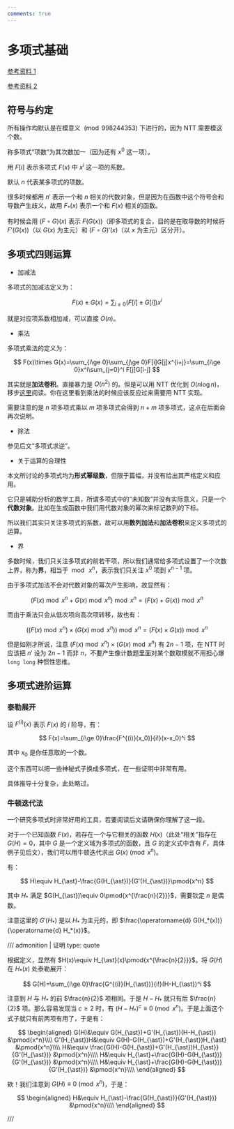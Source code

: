```yaml
---
comments: true
---
```


# 多项式基础

[参考资料 1](https://www.luogu.com/article/qdzrwqrd)

[参考资料 2](https://xxeray.gitlab.io/post/generating-function-lecture-notes)

## 符号与约定

所有操作均默认是在模意义 $\pmod{998244353}$ 下进行的，因为 NTT 需要模这个数。

称多项式“项数”为其次数加一（因为还有 $x^0$ 这一项）。

用 $F[i]$ 表示多项式 $F(x)$ 中 $x^i$ 这一项的系数。

默认 $n$ 代表某多项式的项数。

很多时候都用 $n'$ 表示一个和 $n$ 相关的代数对象，但是因为在函数中这个符号会和导数产生歧义，故用 $F_{\ast}(x)$ 表示一个和 $F(x)$ 相关的函数。

有时候会用 $(F\circ G)(x)$ 表示 $F(G(x))$（即多项式的复合，目的是在取导数的时候将 $F'(G(x))$（以 $G(x)$ 为主元）和 $(F\circ G)'(x)$（以 $x$ 为主元）区分开）。

## 多项式四则运算

- 加减法

多项式的加减法定义为：

$$
F(x)\pm G(x)=\sum_{i\ge 0}(F[i]\pm G[i])x^i
$$

就是对应项系数相加减，可以直接 $O(n)$。

- 乘法

多项式乘法的定义为：

$$
F(x)\times G(x)=\sum_{i\ge 0}\sum_{j\ge 0}F[i]G[j]x^{i+j}=\sum_{i\ge 0}x^i\sum_{j=0}^i F[j]G[i-j]
$$

其实就是**加法卷积**。直接暴力是 $O(n^2)$ 的。但是可以用 NTT 优化到 $O(n\log n)$，移步[这里](./FFT_NTT.md)阅读。你在这里看到乘法的时候应该反应过来需要用 NTT 实现。

需要注意的是 $n$ 项多项式乘以 $m$ 项多项式会得到 $n+m$ 项多项式，这点在后面会再次说明。

- 除法

参见后文“多项式求逆”。

- 关于运算的合理性

本文所讨论的多项式均为**形式幂级数**，但限于篇幅，并没有给出其严格定义和应用。

它只是辅助分析的数学工具，所谓多项式中的“未知数”并没有实际意义，只是一个**代数对象**。比如在生成函数中我们用代数对象的幂次来标记数列的下标。

所以我们其实只关注多项式的系数，故可以用**数列加法**和**加法卷积**来定义多项式的运算。

- 界

多数时候，我们只关注多项式的前若干项，所以我们通常给多项式设置了一个次数上界，称为**界**，相当于 $\bmod\; x^n$，表示我们只关注 $x^0$ 项到 $x^{n-1}$ 项。

由于多项式加法不会对代数对象的幂次产生影响，故显然有：

$$
(F(x)\bmod x^n+G(x)\bmod x^n)\bmod x^n=(F(x)+G(x))\bmod x^n
$$

而由于乘法只会从低次项向高次项转移，故也有：

$$
((F(x)\bmod x^n)\times (G(x)\bmod x^n))\bmod x^n=(F(x)\times G(x))\bmod x^n
$$

但是如刚才所说，注意 $(F(x)\bmod x^n)\times (G(x)\bmod x^n)$ 有 $2n-1$ 项，在 NTT 时应该把 $n'$ 设为 $2n-1$ 而非 $n$，不要产生像计数题里面对某个数取模就不用担心爆 `long long` 种惯性思维。

## 多项式进阶运算

### 泰勒展开

设 $F^{(i)}(x)$ 表示 $F(x)$ 的 $i$ 阶导，有：

$$
F(x)=\sum_{i\ge 0}\frac{F^{(i)}(x_0)}{i!}(x-x_0)^i
$$

其中 $x_0$ 是你任意取的一个数。

这个东西可以把一些神秘式子换成多项式，在一些证明中非常有用。

具体推导十分复杂，此处略过。

### 牛顿迭代法

一个研究多项式时非常好用的工具，若要阅读后文请确保你理解了这一段。

对于一个已知函数 $F(x)$，若存在一个与它相关的函数 $H(x)$（此处“相关”指存在 $G(H)=0$，其中 $G$ 是一个定义域为多项式的函数，且 $G$ 的定义式中含有 $F$，具体例子见后文），我们可以用牛顿迭代求出 $G(x)\pmod{x^n}$。

有：

$$
H\equiv H_{\ast}-\frac{G(H_{\ast})}{G'(H_{\ast})}\pmod{x^n}
$$

其中 $H_{\ast}$ 满足 $G(H_{\ast})\equiv 0\pmod{x^{\frac{n}{2}}}$，需要钦定 $n$ 是偶数。

注意这里的 $G'(H_{\ast})$ 是以 $H_{\ast}$ 为主元的，即 $\frac{\operatorname{d} G(H_*(x))}{\operatorname{d} H_*(x)}$。

/// admonition | 证明
    type: quote

根据定义，显然有 $H(x)\equiv H_{\ast}(x)\pmod{x^{\frac{n}{2}}}$。将 $G(H)$ 在 $H_{\ast}(x)$ 处泰勒展开：

$$
G(H)=\sum_{i\ge 0}\frac{G^{(i)}(H_{\ast})}{i!}(H-H_{\ast})^i
$$

注意到 $H$ 与 $H_{\ast}$ 的前 $\frac{n}{2}$ 项相同。于是 $H-H_{\ast}$ 就只有后 $\frac{n}{2}$ 项。那么容易发现当 $c\ge 2$ 时，有 $(H-H_{\ast})^c\equiv 0\pmod{x^n}$。于是上面这个式子就只有前两项有用了，于是有：

$$
\begin{aligned}
G(H)&\equiv G(H_{\ast})+G'(H_{\ast})(H-H_{\ast}) &\pmod{x^n}\\\\
G'(H_{\ast})H&\equiv G(H)-G(H_{\ast})+G'(H_{\ast})H_{\ast} &\pmod{x^n}\\\\
H&\equiv \frac{G(H)-G(H_{\ast})+G'(H_{\ast})H_{\ast}}{G'(H_{\ast})} &\pmod{x^n}\\\\
H&\equiv H_{\ast}+\frac{G(H)-G(H_{\ast})}{G'(H_{\ast})} &\pmod{x^n}\\\\
H&\equiv H_{\ast}+\frac{G(H)-G(H_{\ast})}{G'(H_{\ast})} &\pmod{x^n}\\\\
\end{aligned}
$$

欸！我们注意到 $G(H)\equiv 0\pmod{x^n}$，于是：

$$
\begin{aligned}
H&\equiv H_{\ast}-\frac{G(H_{\ast})}{G'(H_{\ast})} &\pmod{x^n}\\\\
\end{aligned}
$$

///